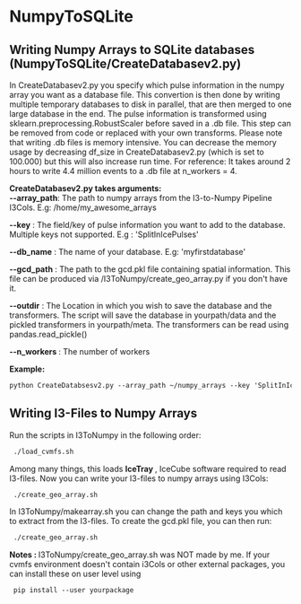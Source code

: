 # NumpyToSQLite


 <h2> Writing Numpy Arrays to SQLite databases (NumpyToSQLite/CreateDatabasev2.py) </h2>
  In CreateDatabasev2.py you specify which pulse information in the numpy array you want as a database file. This convertion is then done by writing multiple temporary databases to disk in parallel, that are then merged to one large database in the end. The pulse information is transformed using sklearn.preprocessing.RobustScaler before saved in a .db file. This step can be removed from code or replaced with your own transforms. Please note that writing .db files is memory intensive. You can decrease the memory usage by decreasing df_size in CreateDatabasev2.py (which is set to 100.000) but this will also increase run time. For reference: It takes around 2 hours to write 4.4 million events to a .db file at n_workers  = 4. 

<strong>CreateDatabasev2.py takes arguments: </strong>\
  <strong>--array_path</strong>: The path to numpy arrays from the I3-to-Numpy Pipeline I3Cols. E.g: /home/my_awesome_arrays 
  
  <strong>--key</strong>       : The field/key of pulse information you want to add to the database. Multiple keys not supported. E.g : 'SplitInIcePulses'
  
  <strong>--db_name</strong>   : The name of your database. E.g: 'myfirstdatabase' 
  
 <strong> --gcd_path</strong>  : The path to the gcd.pkl file containing spatial information. This file can be produced via /I3ToNumpy/create_geo_array.py if you don't have it.</p>  
  
 <strong> --outdir</strong>    : The Location in which you wish to save the database and the transformers. The script will save the database in yourpath/data and the pickled transformers in yourpath/meta. The transformers can be read using pandas.read_pickle()  
  
  <strong>--n_workers </strong>: The number of workers 
  
  <strong>Example:</strong>
  ```html
  python CreateDatabsesv2.py --array_path ~/numpy_arrays --key 'SplitInIcePulses' --db_name 'ADataBase' -- gcd_path ~/gcd --outdir ~/MyDatabases --n_workers 4 
  ```
  
 <h2> Writing I3-Files to Numpy Arrays </h2>
 Run the scripts in I3ToNumpy in the following order:
 
 ```html
  ./load_cvmfs.sh
 ```
Among many things, this loads <strong> IceTray </strong>, IceCube software required to read I3-files. Now you can write your I3-files to numpy arrays using I3Cols:

 ```html
  ./create_geo_array.sh
 ```
In I3ToNumpy/makearray.sh you can change the path and keys you which to extract from the I3-files. To create the gcd.pkl file, you can then run:

 ```html
  ./create_geo_array.sh
 ```

<strong> Notes : </strong>
I3ToNumpy/create_geo_array.sh was NOT made by me.
If your cvmfs environment doesn't contain i3Cols or other external packages, you can install these on user level using

 ```html
  pip install --user yourpackage
 ```




  
